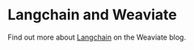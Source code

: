# Langchain and Weaviate

Find out more about [Langchain](https://weaviate.io/blog/combining-langchain-and-weaviate#tool-use) on the Weaviate blog.
